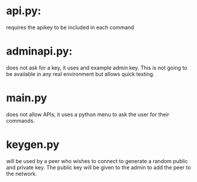 # api.py:
requires the apikey to be included in each command

# adminapi.py: 
does not ask for a key, it uses and example admin key. This is not going to be available in any real environment but allows quick testing.

# main.py 
does not allow APIs, it uses a python menu to ask the user for their commands.

# keygen.py 
will be used by a peer who wishes to connect to generate a random public and private key. The public key will be given to the admin to add the peer to the network.

